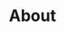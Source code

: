 ---
title: "About"
description: "This a dummy meta description of about page"

#intro
intro:
  title1: "Hi I'm Moses Kaumatule"
  title2: "Family. Tech. Anime. Productivity. Comic Book Movie & Shows. Organization."
  description: "From topics of Family, Coding, Anime, Movies & Shows, This is my personal blog of my favorite things in life.

  
  From Articles to Reviews, I hope you enjoy going through all of the content."

  # about images
  images:
  - src: "/images/about/01.jpg"
    width: "620px"
    height: "346px"
    grid_class: "col-lg-6"

  - src: "/images/about/00.jpg"
    width: "460px"
    height: "515px"
    grid_class: "col-lg-3 col-6"

  - src: "/images/about/02.jpg"
    width: "460px"
    height: "444px"
    grid_class: "col-lg-3 col-6"


# our writers
# if "enable: false" authors/writers will not show on the about page
our_writers:
  enable: true
 
---
